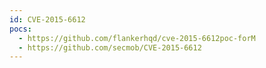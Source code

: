 ```yaml
---
id: CVE-2015-6612
pocs:
  - https://github.com/flankerhqd/cve-2015-6612poc-forM
  - https://github.com/secmob/CVE-2015-6612
---
```


